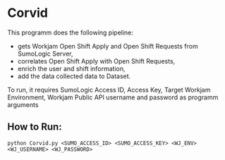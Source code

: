 # Corvid

This programm does the following pipeline:
- gets Workjam Open Shift Apply and Open Shift Requests from SumoLogic Server,
- correlates Open Shift Apply with Open Shift Requests,
- enrich the user and shift information,
- add the data collected data to Dataset.

To run, it requires SumoLogic Access ID, Access Key, Target Workjam Environment, Workjam Public API username and password as programm arguments

## How to Run:

```console
python Corvid.py <SUMO_ACCESS_ID> <SUMO_ACCESS_KEY> <WJ_ENV> <WJ_USERNAME> <WJ_PASSWORD>
```

